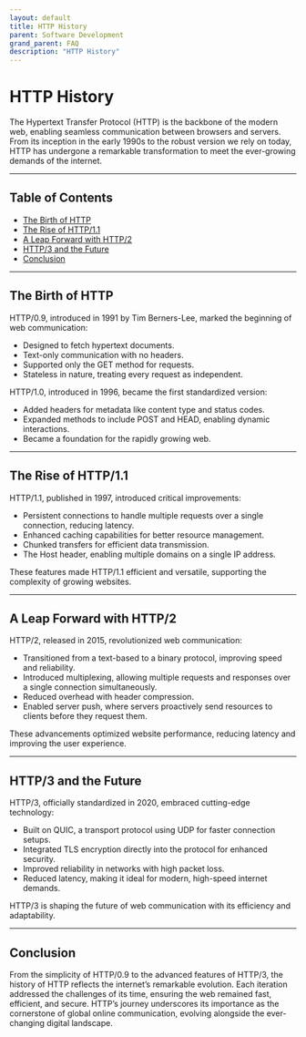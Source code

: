 ```yaml
---
layout: default
title: HTTP History
parent: Software Development
grand_parent: FAQ
description: "HTTP History"
---
```


# **HTTP History**

The Hypertext Transfer Protocol (HTTP) is the backbone of the modern web, enabling seamless communication between
browsers and servers. From its inception in the early 1990s to the robust version we rely on today, HTTP has undergone a
remarkable transformation to meet the ever-growing demands of the internet.

---

## **Table of Contents**

- [The Birth of HTTP](#the-birth-of-http)
- [The Rise of HTTP/1.1](#the-rise-of-http11)
- [A Leap Forward with HTTP/2](#a-leap-forward-with-http2)
- [HTTP/3 and the Future](#http3-and-the-future)
- [Conclusion](#conclusion)

---

## **The Birth of HTTP**

HTTP/0.9, introduced in 1991 by Tim Berners-Lee, marked the beginning of web communication:

- Designed to fetch hypertext documents.
- Text-only communication with no headers.
- Supported only the GET method for requests.
- Stateless in nature, treating every request as independent.

HTTP/1.0, introduced in 1996, became the first standardized version:

- Added headers for metadata like content type and status codes.
- Expanded methods to include POST and HEAD, enabling dynamic interactions.
- Became a foundation for the rapidly growing web.

---

## **The Rise of HTTP/1.1**

HTTP/1.1, published in 1997, introduced critical improvements:

- Persistent connections to handle multiple requests over a single connection, reducing latency.
- Enhanced caching capabilities for better resource management.
- Chunked transfers for efficient data transmission.
- The Host header, enabling multiple domains on a single IP address.

These features made HTTP/1.1 efficient and versatile, supporting the complexity of growing websites.

---

## **A Leap Forward with HTTP/2**

HTTP/2, released in 2015, revolutionized web communication:

- Transitioned from a text-based to a binary protocol, improving speed and reliability.
- Introduced multiplexing, allowing multiple requests and responses over a single connection simultaneously.
- Reduced overhead with header compression.
- Enabled server push, where servers proactively send resources to clients before they request them.

These advancements optimized website performance, reducing latency and improving the user experience.

---

## **HTTP/3 and the Future**

HTTP/3, officially standardized in 2020, embraced cutting-edge technology:

- Built on QUIC, a transport protocol using UDP for faster connection setups.
- Integrated TLS encryption directly into the protocol for enhanced security.
- Improved reliability in networks with high packet loss.
- Reduced latency, making it ideal for modern, high-speed internet demands.

HTTP/3 is shaping the future of web communication with its efficiency and adaptability.

---

## **Conclusion**

From the simplicity of HTTP/0.9 to the advanced features of HTTP/3, the history of HTTP reflects the internet’s
remarkable evolution. Each iteration addressed the challenges of its time, ensuring the web remained fast, efficient,
and secure. HTTP’s journey underscores its importance as the cornerstone of global online communication, evolving
alongside the ever-changing digital landscape.  